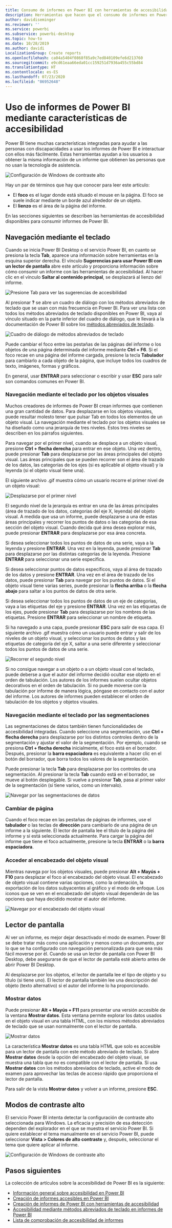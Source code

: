 ```yaml
---
title: Consumo de informes en Power BI con herramientas de accesibilidad
description: Herramientas que hacen que el consumo de informes en Power BI sea accesible
author: davidiseminger
ms.reviewer: ''
ms.service: powerbi
ms.subservice: powerbi-desktop
ms.topic: how-to
ms.date: 10/28/2019
ms.author: davidi
LocalizationGroup: Create reports
ms.openlocfilehash: ca04a5404f0868f85a9c7ed840109efe6d213760
ms.sourcegitcommit: e9cd61eaa66eda01cc159251d7936a455c55bd84
ms.translationtype: HT
ms.contentlocale: es-ES
ms.lasthandoff: 07/23/2020
ms.locfileid: "86952648"
---
```

# <a name="consume-power-bi-reports-by-using-accessibility-features"></a>Uso de informes de Power BI mediante características de accesibilidad
Power BI tiene muchas características integradas para ayudar a las personas con discapacidades a usar los informes de Power BI e interactuar con ellos más fácilmente. Estas herramientas ayudan a los usuarios a obtener la misma información de un informe que obtienen las personas que no usan la tecnología de asistencia.

![Configuración de Windows de contraste alto](media/desktop-accessibility/accessibility-consuming-tools-01.png)

Hay un par de términos que hay que conocer para leer este artículo:

* El **foco** es el lugar donde está situado el mouse en la página. El foco se suele indicar mediante un borde azul alrededor de un objeto.
* El **lienzo** es el área de la página del informe.

En las secciones siguientes se describen las herramientas de accesibilidad disponibles para consumir informes de Power BI.

## <a name="keyboard-navigation"></a>Navegación mediante el teclado

Cuando se inicia Power BI Desktop o el servicio Power BI, en cuanto se presiona la tecla **Tab**, aparece una información sobre herramientas en la esquina superior derecha. El vínculo **Sugerencias para usar Power BI con un lector de pantalla** abre este artículo y proporciona información sobre cómo consumir un informe con las herramientas de accesibilidad. Al hacer clic en el vínculo **Saltar al contenido principal**, se desplazará al lienzo del informe.

![Presione Tab para ver las sugerencias de accesibilidad](media/desktop-accessibility/accessibility-consuming-tools-02.png)

Al presionar **?** se abre un cuadro de diálogo con los métodos abreviados de teclado que se usan con más frecuencia en Power BI. Para ver una lista con todos los métodos abreviados de teclado disponibles en Power BI, vaya al vínculo situado en la parte inferior del cuadro de diálogo, que le llevará a la documentación de Power BI sobre los [métodos abreviados de teclado](desktop-accessibility-keyboard-shortcuts.md).

![Cuadro de diálogo de métodos abreviados de teclado](media/desktop-accessibility/accessibility-consuming-tools-03.png)

Puede cambiar el foco entre las pestañas de las páginas del informe o los objetos de una página determinada del informe mediante **Ctrl + F6**. Si el foco recae en una página del informe cargada, presione la tecla **Tabulador** para cambiarlo a cada objeto de la página, que incluye todos los cuadros de texto, imágenes, formas y gráficos. 

En general, usar **ENTRAR** para seleccionar o escribir y usar **ESC** para salir son comandos comunes en Power BI.

### <a name="keyboard-navigation-for-visuals"></a>Navegación mediante el teclado por los objetos visuales

Muchos creadores de informes de Power BI crean informes que contienen una gran cantidad de datos. Para desplazarse en los objetos visuales, puede resultar molesto tener que pulsar Tab en todos los elementos de un objeto visual. La navegación mediante el teclado por los objetos visuales se ha diseñado como una jerarquía de tres niveles. Estos tres niveles se describen en los párrafos siguientes.

Para navegar por el primer nivel, cuando se desplace a un objeto visual, presione **Ctrl + flecha derecha** para entrar en ese objeto. Una vez dentro, puede presionar **Tab** para desplazarse por las áreas principales del objeto visual. Las áreas principales que se pueden recorrer son el área de trazado de los datos, las categorías de los ejes (si es aplicable al objeto visual) y la leyenda (si el objeto visual tiene una).

El siguiente archivo .gif muestra cómo un usuario recorre el primer nivel de un objeto visual:

![Desplazarse por el primer nivel](media/desktop-accessibility/accessibility-consuming-tools-04.gif)

El segundo nivel de la jerarquía es entrar en una de las áreas principales (área de trazado de los datos, categorías del eje X, leyenda) del objeto visual. A medida que usa un informe, puede desplazarse a una de estas áreas principales y recorrer los puntos de datos o las categorías de esa sección del objeto visual. Cuando decida qué área desea explorar más, puede presionar **ENTRAR** para desplazarse por esa área concreta.

Si desea seleccionar todos los puntos de datos de una serie, vaya a la leyenda y presione **ENTRAR**. Una vez en la leyenda, puede presionar **Tab** para desplazarse por las distintas categorías de la leyenda. Presione **ENTRAR** para seleccionar una serie específica.

Si desea seleccionar puntos de datos específicos, vaya al área de trazado de los datos y presione **ENTRAR**. Una vez en el área de trazado de los datos, puede presionar **Tab** para navegar por los puntos de datos. Si el objeto visual tiene varias series, puede presionar la **flecha arriba** o la **flecha abajo** para saltar a los puntos de datos de otra serie.

Si desea seleccionar todos los puntos de datos de un eje de categorías, vaya a las etiquetas del eje y presione **ENTRAR**. Una vez en las etiquetas de los ejes, puede presionar **Tab** para desplazarse por los nombres de las etiquetas. Presione **ENTRAR** para seleccionar un nombre de etiqueta.

Si ha navegado a una capa, puede presionar **ESC** para salir de esa capa. El siguiente archivo .gif muestra cómo un usuario puede entrar y salir de los niveles de un objeto visual, y seleccionar los puntos de datos y las etiquetas de categoría del eje X, saltar a una serie diferente y seleccionar todos los puntos de datos de una serie.

![Recorrer el segundo nivel](media/desktop-accessibility/accessibility-consuming-tools-05.gif)

Si no consigue navegar a un objeto o a un objeto visual con el teclado, puede deberse a que el autor del informe decidió ocultar ese objeto en el orden de tabulación. Los autores de los informes suelen ocultar objetos decorativos en el orden de tabulación. Si no puede moverse con la tabulación por informe de manera lógica, póngase en contacto con el autor del informe. Los autores de informes pueden establecer el orden de tabulación de los objetos y objetos visuales.

### <a name="keyboard-navigation-for-slicers"></a>Navegación mediante el teclado por las segmentaciones

Las segmentaciones de datos también tienen funcionalidades de accesibilidad integradas. Cuando seleccione una segmentación, use **Ctrl + flecha derecha** para desplazarse por los distintos controles dentro de la segmentación y ajustar el valor de la segmentación. Por ejemplo, cuando se presiona  **Ctrl + flecha derecha** inicialmente, el foco está en el borrador. Después, presionar la **barra espaciadora** es equivalente a hacer clic en el botón del borrador, que borra todos los valores de la segmentación.

Puede presionar la tecla **Tab** para desplazarse por los controles de una segmentación. Al presionar la tecla **Tab** cuando está en el borrador, se mueve al botón desplegable. Si vuelve a presionar **Tab**, pasa al primer valor de la segmentación (si tiene varios, como un intervalo).

![Navegar por las segmentaciones de datos](media/desktop-accessibility/accessibility-consuming-tools-06.png)

### <a name="switching-pages"></a>Cambiar de página

Cuando el foco recae en las pestañas de páginas de informes, use el **tabulador** o las teclas de **dirección** para cambiarlo de una página de un informe a la siguiente. El lector de pantalla lee el título de la página del informe y si está seleccionada actualmente. Para cargar la página del informe que tiene el foco actualmente, presione la tecla **ENTRAR** o la **barra espaciadora**.

### <a name="accessing-the-visual-header"></a>Acceder al encabezado del objeto visual
Mientras navega por los objetos visuales, puede presionar **Alt + Mayús + F10** para desplazar el foco al encabezado del objeto visual. El encabezado de objeto visual contiene varias opciones, como la ordenación, la exportación de los datos subyacentes al gráfico y el modo de enfoque. Los iconos que se ven en el encabezado del objeto visual dependerán de las opciones que haya decidido mostrar el autor del informe.

![Navegar por el encabezado del objeto visual](media/desktop-accessibility/accessibility-consuming-tools-07.png)

## <a name="screen-reader"></a>Lector de pantalla

Al ver un informe, es mejor dejar desactivado el modo de examen. Power BI se debe tratar más como una aplicación y menos como un documento, por lo que se ha configurado con navegación personalizada para que sea más fácil moverse por él. Cuando se usa un lector de pantalla con Power BI Desktop, debe asegurarse de que el lector de pantalla esté abierto antes de abrir Power BI Desktop.

Al desplazarse por los objetos, el lector de pantalla lee el tipo de objeto y su título (si tiene uno). El lector de pantalla también lee una descripción del objeto (texto alternativo) si el autor del informe lo ha proporcionado.

### <a name="show-data"></a>Mostrar datos
Puede presionar **Alt + Mayús + F11** para presentar una versión accesible de la ventana **Mostrar datos**. Esta ventana permite explorar los datos usados en el objeto visual en una tabla HTML, con los mismos métodos abreviados de teclado que se usan normalmente con el lector de pantalla.

![Mostrar datos](media/desktop-accessibility/accessibility-04.png)

La característica **Mostrar datos** es una tabla HTML que solo es accesible para un lector de pantalla con este método abreviado de teclado. Si abre **Mostrar datos** desde la opción del encabezado del objeto visual, se muestra una tabla que *no* es compatible con el lector de pantalla.  Si usa **Mostrar datos** con los métodos abreviados de teclado, active el modo de examen para aprovechar las teclas de acceso rápido que proporciona el lector de pantalla.

Para salir de la vista **Mostrar datos** y volver a un informe, presione **ESC**.

## <a name="high-contrast-modes"></a>Modos de contraste alto

El servicio Power BI intenta detectar la configuración de contraste alto seleccionada para Windows. La eficacia y precisión de esa detección dependen del explorador en el que se muestra el servicio Power BI. Si quiere establecer el tema manualmente en el servicio Power BI, puede seleccionar **Vista > Colores de alto contraste** y, después, seleccionar el tema que quiere aplicar al informe.

![Configuración de Windows de contraste alto](media/desktop-accessibility/accessibility-consuming-tools-01.png)


## <a name="next-steps"></a>Pasos siguientes

La colección de artículos sobre la accesibilidad de Power BI es la siguiente:

* [Información general sobre accesibilidad en Power BI](desktop-accessibility-overview.md) 
* [Creación de informes accesibles en Power BI](desktop-accessibility-creating-reports.md) 
* [Creación de informes de Power BI con herramientas de accesibilidad](desktop-accessibility-creating-tools.md)
* [Accesibilidad mediante métodos abreviados de teclado en informes de Power BI](desktop-accessibility-keyboard-shortcuts.md)
* [Lista de comprobación de accesibilidad de informes](desktop-accessibility-creating-reports.md#report-accessibility-checklist)
